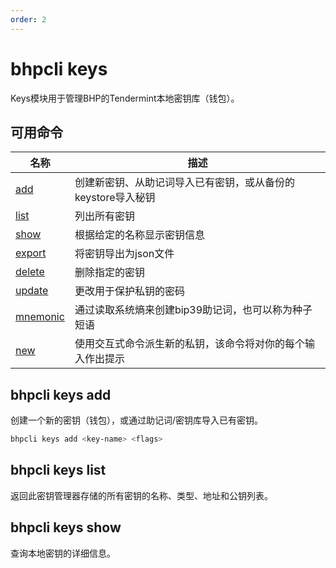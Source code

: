 ```yaml
---
order: 2
---
```


# bhpcli keys

Keys模块用于管理BHP的Tendermint本地密钥库（钱包）。

## 可用命令

| 名称                               | 描述                                                         |
| ---------------------------------- | ------------------------------------------------------------ |
| [add](#bhpcli-keys-add)           | 创建新密钥、从助记词导入已有密钥，或从备份的keystore导入秘钥 |
| [list](#bhpcli-keys-list)         | 列出所有密钥                                                 |
| [show](#bhpcli-keys-show)         | 根据给定的名称显示密钥信息                                   |
| [export](#bhpcli-keys-export)     | 将密钥导出为json文件                                         |
| [delete](#bhpcli-keys-delete)     | 删除指定的密钥                                               |
| [update](#bhpcli-keys-update)     | 更改用于保护私钥的密码                                       |
| [mnemonic](#bhpcli-keys-mnemonic) | 通过读取系统熵来创建bip39助记词，也可以称为种子短语          |
| [new](#bhpcli-keys-new)           | 使用交互式命令派生新的私钥，该命令将对你的每个输入作出提示   |

## bhpcli keys add

创建一个新的密钥（钱包），或通过助记词/密钥库导入已有密钥。

```bash
bhpcli keys add <key-name> <flags>
```
## bhpcli keys list

返回此密钥管理器存储的所有密钥的名称、类型、地址和公钥列表。

## bhpcli keys show

查询本地密钥的详细信息。